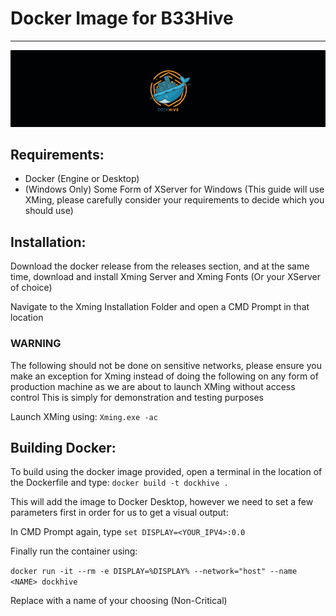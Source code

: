 # Docker Image for B33Hive

___

![Screenshot](DockHiveCover.png)

## Requirements:
- Docker (Engine or Desktop)
- (Windows Only) Some Form of XServer for Windows (This guide will use XMing, please carefully consider your requirements to decide which you should use)

## Installation:
Download the docker release from the releases section, and at the same time, download and install Xming Server and Xming Fonts (Or your XServer of choice)

Navigate to the Xming Installation Folder and open a CMD Prompt in that location

### WARNING ###
The following should not be done on sensitive networks, please ensure you make an exception for Xming instead of doing the following on any form of production machine as we are about to launch XMing without access control
This is simply for demonstration and testing purposes

Launch XMing using:
```Xming.exe -ac```

## Building Docker:
To build using the docker image provided, open a terminal in the location of the Dockerfile and type:
``` docker build -t dockhive . ```

This will add the image to Docker Desktop, however we need to set a few parameters first in order for us to get a visual output:

In CMD Prompt again, type ```set DISPLAY=<YOUR_IPV4>:0.0```

Finally run the container using:

```docker run -it --rm -e DISPLAY=%DISPLAY% --network="host" --name <NAME> dockhive```

Replace <NAME> with a name of your choosing (Non-Critical)
